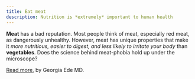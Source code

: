 ```yaml
---
title: Eat meat
description: Nutrition is *extremely* important to human health
---
```


**Meat** has a bad reputation.  Most people think of meat, especially red meat, as dangerously unhealthy. However, meat has unique properties that make it *more nutritious, easier to digest, and less likely to irritate your body* than **vegetables**. Does the science behind meat-phobia hold up under the microscope?

[Read more](http://www.diagnosisdiet.com/food/meats/), by Georgia Ede MD.


